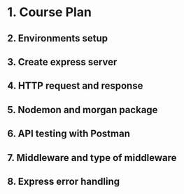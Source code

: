 # 1. Course Plan

## 2. Environments setup

## 3. Create express server

## 4. HTTP request and response

## 5. Nodemon and morgan package

## 6. API testing with Postman

## 7. Middleware and type of middleware

## 8. Express error handling

##

##

